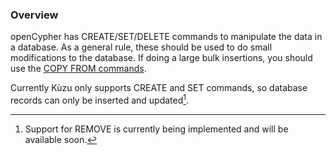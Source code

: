 ### Overview
openCypher has CREATE/SET/DELETE commands to manipulate the data in a database.
As a general rule, these should be used to do small modifications to the database.
If doing a large bulk insertions, you should use the [COPY FROM commands](../../data-import/csv-import.md).

Currently Kùzu only supports CREATE and SET commands, so database records can only be 
inserted and updated[^1].

[^1]: Support for REMOVE is currently being implemented and will be available soon.
